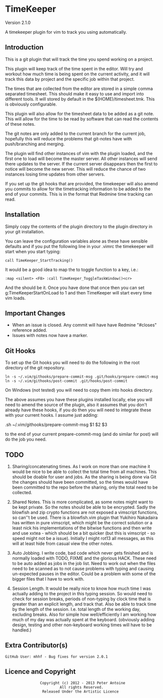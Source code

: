 # TimeKeeper #

Version 2.1.0

A timekeeper plugin for vim to track you using automatically.

## Introduction ##

This is a git plugin that will track the time you spend working on a project.

This plugin will keep track of the time spent in the editor. Will
try and workout how much time is being spent on the current activity,
and it will track this data by project and the specific job within that project.

The times that are collected from the editor are stored in a simple comma separated timesheet.
This should make it easy to use and import into different tools. It will stored
by default in the $(HOME)/timesheet.tmk. This is obviously configurable.

This plugin will also allow for the timesheet data to be added as a
git note. This will allow for the time to be read by software that
can read the contents of these notes.

The git notes are only added to the current branch for the current 
job, hopefully this will reduce the problems that git-notes have with
push/branching and merging.

The plugin will find other instances of vim with the plugin loaded, and the first one to load
will become the master server. All other instances will send there updates to the server. If the
current server disappears then the first to notice will become the new server. This will reduce
the chance of two instances losing time updates from other servers.

If you set up the git hooks that are provided, the timekeeper will also amend you commits to
allow for the timetracking information to be added to the end of your commits. This is in the
format that Redmine time tracking can read.

## Installation ##

Simply copy the contents of the plugin directory to the plugin directory in your git installation.

You can leave the configuration variables alone as these have sensible defaults and if you
put the following line in your .vimrc the timekeeper will start when you start typing:

    call TimeKeeper_StartTracking()

It would be a good idea to map the to toggle function to a key, i.e.:

	:map <silent> <F8> :call TimeKeeper_ToggleTaskWindow()<cr>

And the should be it. Once you have done that once then you can set g:TimeKeeperStartOnLoad to
1 and then TimeKeeper will start every time vim loads.

## Important Changes ##

- When an issue is closed. Any commit will have have Redmine "#closes" reference added.
- Issues with notes now have a marker.

## Git Hooks ##

To set up the Git hooks you will need to do the following in the root directory of the git repository.

    ln -s ~/.vim/githooks/prepare-commit-msg .git/hooks/prepare-commit-msg
    ln -s ~/.vim/githooks/post-commit .git/hooks/post-commit

On Windows (not tested) you will need to copy them into hooks directory.

The above assumes you have these plugins installed locally, else you will need to amend the source of
the plugin, also it assumes that you don't already have these hooks, if you do then you will need
to integrate these with your current hooks. I assume just adding:

   .sh ~/.vim/githooks/prepare-commit-msg $1 $2 $3 

to the end of your current prepare-commit-msg (and do similar for post) will do the job you need.

## TODO ##

1. Sharing/concatenating times.
    As I work on more than one machine it would be nice to be able to collect the total time from
    all machines. This should be doable for user and jobs. As the sharing is being done via Git
	the changes should have been committed, so the times would have been committed to the repo
	before the sharing, only the total need to be collected.

2. Shared Notes.
    This is more complicated, as some notes might want to be kept private. So the notes should be
	able to be encrypted. Sadly the blowfish and zip crypto functions are not exposed a vimscript
	functions, so can''t be used. There is a blowfish.vim plugin that Yukihiro Nakadaira has
	written in pure vimscript, which might be the correct solution or a least nick his
	implementations of the bitwise functions and then write and use xxtea - which should be a
	bit quicker (but this is vimscript - so speed might not be a issue). Initially I might rot13
	all messages, as this will at least hide from casual view the other notes.

3. Auto Jobbing.
	I write code, bad code which never gets finished and is normally loaded with TODO, FIXME
	and the glorious HACK. These need to be auto added as jobs in the job list. Need to work
	out when the files need to be scanned as to not cause problems with typing and causing 
	un-expected pauses in the editor. Could be a problem with some of the bigger files that
	I have to work with.

4. Session Length.
	It would be really nice to know how much time I was actually adding to the project in this
	typing session. So would need to check for session breaks, periods of non-typing by clock
	time that is greater than an explicit length, and track that. Also be able to track time
	by the length of the session. I.e. total length of the working day, excluding breaks. Also
	for simple how well/efficiently I am working how much of my day was actually spent at the
	keyboard. (obviously adding design, testing and other non-keyboard working times will have to
	be handled.)

## Extra Contributor(s) ##

	GitHub User: mhhf - Bug fixes for version 2.0.1

## Licence and Copyright ##
                    Copyright (c) 2012 - 2013 Peter Antoine
                             All rights Reserved.
                     Released Under the Artistic Licence
